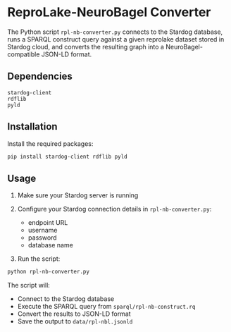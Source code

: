 # ReproLake-NeuroBagel Converter

The Python script `rpl-nb-converter.py` connects to the Stardog database, runs a  SPARQL construct query  against a given reprolake dataset stored in Stardog cloud, and converts the resulting graph into a NeuroBagel-compatible JSON-LD format.

## Dependencies

```
stardog-client
rdflib
pyld
```

## Installation

Install the required packages:

```bash
pip install stardog-client rdflib pyld
```

## Usage

1. Make sure your Stardog server is running
2. Configure your Stardog connection details in `rpl-nb-converter.py`:

   - endpoint URL
   - username
   - password
   - database name
3. Run the script:

```bash
python rpl-nb-converter.py
```

The script will:

- Connect to the Stardog database
- Execute the SPARQL query from `sparql/rpl-nb-construct.rq`
- Convert the results to JSON-LD format
- Save the output to `data/rpl-nbl.jsonld`
